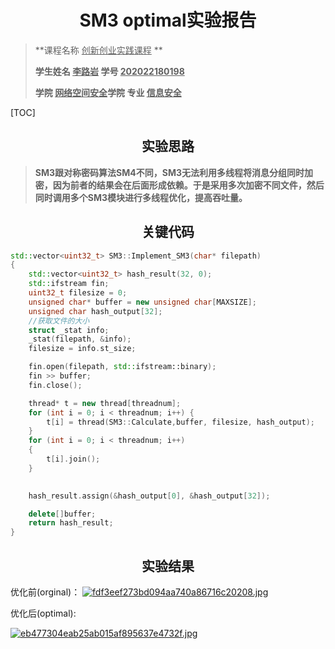 # <center>SM3 optimal实验报告</center>

>**课程名称     <u>创新创业实践课程</u>  **       
>
>**学生姓名   <u>李路岩</u>      学号  <u>202022180198</u>**     
>
>**学院   <u>网络空间安全</u>学院    专业  <u>信息安全</u>**   

[TOC]

## <center>实验思路</center>

>​	**SM3跟对称密码算法SM4不同，SM3无法利用多线程将消息分组同时加密，因为前者的结果会在后面形成依赖。于是采用多次加密不同文件，然后同时调用多个SM3模块进行多线程优化，提高吞吐量。**
>

## **<center>关键代码</center>**

```c++
std::vector<uint32_t> SM3::Implement_SM3(char* filepath)
{
	std::vector<uint32_t> hash_result(32, 0);
	std::ifstream fin;
	uint32_t filesize = 0;
	unsigned char* buffer = new unsigned char[MAXSIZE];
	unsigned char hash_output[32];
	//获取文件的大小
	struct _stat info;
	_stat(filepath, &info);
	filesize = info.st_size;

	fin.open(filepath, std::ifstream::binary);
	fin >> buffer;
	fin.close();

	thread* t = new thread[threadnum];
	for (int i = 0; i < threadnum; i++) {
		t[i] = thread(SM3::Calculate,buffer, filesize, hash_output);
	}
	for (int i = 0; i < threadnum; i++)
	{
		t[i].join();
	}
	

	hash_result.assign(&hash_output[0], &hash_output[32]);

	delete[]buffer;
	return hash_result;
}
```



## <center>实验结果</center>

优化前(orginal)：
<a href="https://img.gejiba.com/image/EyjL2T"><img src="https://img.gejiba.com/images/fdf3eef273bd094aa740a86716c20208.jpg" alt="fdf3eef273bd094aa740a86716c20208.jpg" border="0"></a>



优化后(optimal):

<a href="https://img.gejiba.com/image/EyjwLV"><img src="https://img.gejiba.com/images/eb477304eab25ab015af895637e4732f.jpg" alt="eb477304eab25ab015af895637e4732f.jpg" border="0"></a>